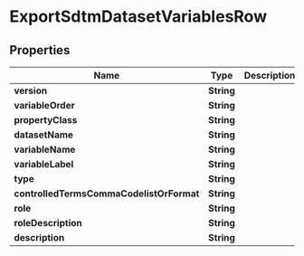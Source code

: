 

# ExportSdtmDatasetVariablesRow


## Properties

| Name | Type | Description | Notes |
|------------ | ------------- | ------------- | -------------|
|**version** | **String** |  |  [optional] |
|**variableOrder** | **String** |  |  [optional] |
|**propertyClass** | **String** |  |  [optional] |
|**datasetName** | **String** |  |  [optional] |
|**variableName** | **String** |  |  [optional] |
|**variableLabel** | **String** |  |  [optional] |
|**type** | **String** |  |  [optional] |
|**controlledTermsCommaCodelistOrFormat** | **String** |  |  [optional] |
|**role** | **String** |  |  [optional] |
|**roleDescription** | **String** |  |  [optional] |
|**description** | **String** |  |  [optional] |



